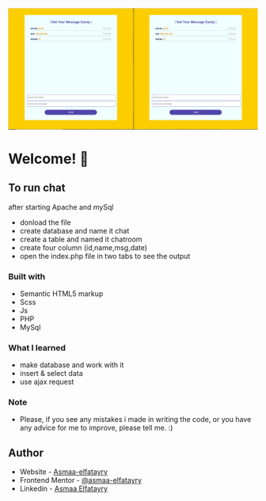 ![Design preview for simple chat by PHP & mySql](./Capture.PNG)

# Welcome! 👋

## To run chat

after starting Apache and mySql

- donload the file
- create database and name it chat
- create a table and named it chatroom
- create four column (id,name,msg,date)
- open the index.php file in two tabs to see the output

### Built with

- Semantic HTML5 markup
- Scss
- Js
- PHP
- MySql

### What I learned

- make database and work with it
- insert & select data
- use ajax request

### Note

- Please, if you see any mistakes i made in writing the code, or you have any advice for me to improve, please tell me. :)

## Author

- Website - [Asmaa-elfatayry](https://github.com/asmaa-elfatayry)
- Frontend Mentor - [@asmaa-elfatayry](https://www.frontendmentor.io/profile/asmaa-elfatayry)
- Linkedin - [Asmaa Elfatayry](https://www.linkedin.com/in/asmaa-elfatayry/)
